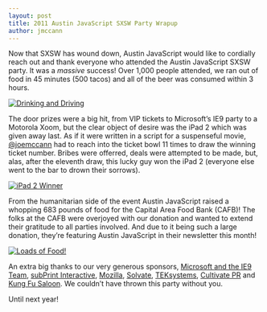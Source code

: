 ```yaml
---
layout: post
title: 2011 Austin JavaScript SXSW Party Wrapup
author: jmccann
---
```


Now that SXSW has wound down, Austin JavaScript would like to cordially reach out and thank everyone who attended the Austin JavaScript SXSW party.  It was a _massive_ success! Over 1,000 people attended, we ran out of food in 45 minutes (500 tacos) and all of the beer was consumed within 3 hours.

[![Drinking and Driving](/wp-content/uploads/2011/04/drinking_and_driving-300x200.jpg "Drinking and Driving")](/wp-content/uploads/2011/04/drinking_and_driving.jpg)

The door prizes were a big hit, from VIP tickets to Microsoft’s IE9 party to a Motorola Xoom, but the clear object of desire was the iPad 2 which was given away last.  As if it were written in a script for a suspenseful movie, [@joemccann](http://twitter.com/joemccann) had to reach into the ticket bowl 11 times to draw the winning ticket number.  Bribes were offerred, deals were attempted to be made, but, alas, after the eleventh draw, this lucky guy won the iPad 2 (everyone else went to the bar to drown their sorrows).

[![iPad 2 Winner](/wp-content/uploads/2011/03/iPad-2-Winner-300x242.jpg "iPad 2 Winner")](/wp-content/uploads/2011/03/iPad-2-Winner.jpg)

From the humanitarian side of the event Austin JavaScript raised a whopping 683 pounds of food for the Capital Area Food Bank (CAFB)!   The folks at the CAFB were overjoyed with our donation and wanted to extend their gratitude to all parties involved. And due to it being such a large donation, they’re featuring Austin JavaScript in their newsletter this month!

[![Loads of Food!](/wp-content/uploads/2011/03/CAFB-300x225.jpg "Loads of Food!")](/wp-content/uploads/2011/03/CAFB.jpg)

An extra big thanks to our very generous sponsors, [Microsoft and the IE9 Team](http://www.beautyoftheweb.com/#/unplugged), [subPrint Interactive](http://subprint.com), [Mozilla](https://developer.mozilla.org/en-US/), [Solvate](http://solvate.com), [TEKsystems](http://www.teksystems.com/), [Cultivate PR](http://www.cultivatepr.com/) and [Kung Fu Saloon](http://kungfusaloon.com).  We couldn’t have thrown this party without you.

Until next year!
